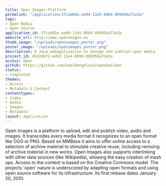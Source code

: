 ```yaml
---
title: Open Images Platform
permalink: "/application/37cad89a-ae04-11e5-8084-005056a71e3a"
tags:
- Open Media
- Open Source
application_id: 37cad89a-ae04-11e5-8084-005056a71e3a
website_url: http://www.openimages.eu
thumb_image: "/uploads/openimages_poster.png"
poster_image: "/uploads/openimages_poster.png"
description: A Java webapplication to manage and publish open media
project_id: dbd2dbf2-edb3-11e4-8099-005056a71e3a
access: Open
github: https://github.com/beeldengeluid/openbeelden
status:
- Completed
themes:
- Access
- Metadata & Context
contenttypes:
- Video
- Audio
- Images
- Metadata
layout: application
---
```


Open Images is a platform to upload, edit and publish video, audio and images. It transcodes every media format it recognizes to an open format like OGG or PNG. Based on MMBase it aims to offer online access to a selection of archive material to stimulate creative reuse, including remixing of archive material in new works. Open Images also supports interlinking with other data sources (like Wikipedia), allowing the easy creation of mash ups. Access to the content is based on the Creative Commons model. The projects 'open' nature is underscored by adapting open formats and using open source software for its infrastructure. Its first release dates January 20, 2010.

